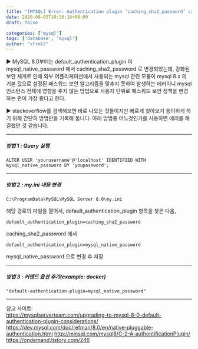 ```yaml
---
title: "[MYSQL] Error: Authentication plugin ‘caching_sha2_password’ cannot be loaded 해결"
date: 2020-08-05T10:36:16+09:00
draft: false

categories: ['mysql']
tags: ['database', 'mysql']
author: "xfrnk2"
---
```


▶ MySQL 8.0부터는 default_authentication_plugin 이 mysql_native_password 에서 caching_sha2_password 로 변경되었는데, 강화된 보안 체계로 인해 외부 어플리케이션에서 사용되는 mysql 관련 모듈이 mysql 8.x 의 기본 값으로 설정된 패스워드 보안 알고리즘을 맞추지 못하여 발생하는 에러이니 mysql 인스턴스 전체에 영향을 주지 않는 방법으로 사용자 단위로 패스워드 보안 정책을 변경하는 편이 가장 좋다고 한다.  

▶ stackoverflow를 검색해보면 바로 나오는 것들이지만 빠르게 찾아보기 용이하게 하기 위해 간단히 방법만을 기록해 둡니다. 아래 방법중 어느것인가를 사용하면 에러를 해결했던 것 같습니다.
  
---
  
##### 방법 1 : Query 실행  
~~~
ALTER USER 'yourusername'@'localhost' IDENTIFIED WITH mysql_native_password BY 'youpassword';
~~~
  
---
  
##### 방법 2 : my.ini 내용 변경  
~~~
C:\ProgramData\MySQL\MySQL Server 8.0\my.ini
~~~
해당 경로의 파일을 열어서, default_authentication_plugin 항목을 찾은 다음,
~~~
default_authentication_plugin=caching_sha2_password
~~~  
caching_sha2_password 에서  
~~~
default_authentication_plugin=mysql_native_password
~~~
mysql_native_password 으로 변경 후 저장  
  
---
  
##### 방법 3 : 커맨드 옵션 추가(example: docker)
~~~
"default-authentication-plugin=mysql_native_password" 
~~~
    
---
  

참고 사이트:  
https://mysqlserverteam.com/upgrading-to-mysql-8-0-default-authentication-plugin-considerations/
https://dev.mysql.com/doc/refman/8.0/en/native-pluggable-authentication.html
http://minsql.com/mysql8/C-2-A-authentificationPlugin/
https://ondemand.tistory.com/246